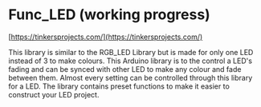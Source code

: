 # Func_LED (working progress)
[https://tinkersprojects.com/](https://tinkersprojects.com/)

This library is similar to the RGB_LED Library but is made for only one LED instead of 3 to make colours. This Arduino library is to the control a LED's fading and can be synced with other LED to make any colour and fade between them. Almost every setting can be controlled through this library for a LED. The library contains preset functions to make it easier to construct your LED project.
